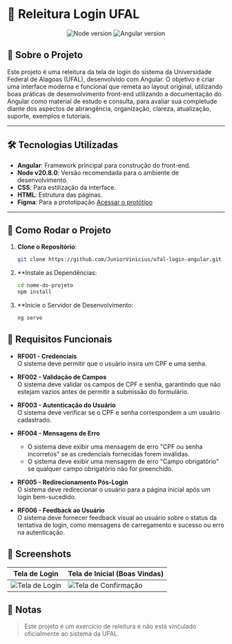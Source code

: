 # 🎨 Releitura Login UFAL

<p align="center">
  <img src="https://img.shields.io/badge/Node-v20.8.0-green" alt="Node version" />
  <img src="https://img.shields.io/badge/Angular-v18.0.0-red" alt="Angular version" />
</p>

## 📜 Sobre o Projeto
Este projeto é uma releitura da tela de login do sistema da Universidade Federal de Alagoas (UFAL), desenvolvido com Angular. O objetivo é criar uma interface moderna e funcional que remeta ao layout original, utilizando boas práticas de desenvolvimento front-end utilizando a documentação do Angular como material de estudo e consulta, para avaliar sua completude diante dos aspectos de abrangência, organização, clareza, atualização, suporte, exemplos e tutoriais.

---

## 🛠 Tecnologias Utilizadas
- **Angular**: Framework principal para construção do front-end.
- **Node v20.8.0**: Versão recomendada para o ambiente de desenvolvimento.
- **CSS**: Para estilização da interface.
- **HTML**: Estrutura das páginas.
- **Figma**: Para a prototipação [Acessar o protótipo](https://www.figma.com/design/I1R0zT5RMBgenDhWbl67iT/Untitled?node-id=5-2&t=88uwmLIWK1I3tha6-1)

---

## 🚀 Como Rodar o Projeto
1. **Clone o Repositório**:
   ```bash
   git clone https://github.com/JuniorVinicius/ufal-login-angular.git

2. **Instale as Dependências:
	```bash
	cd nome-do-projeto
	npm install

3. **Inicie o Servidor de Desenvolvimento:
	```bash
	ng serve

## 🧩 Requisitos Funcionais

- **RF001 - Credenciais**  
  O sistema deve permitir que o usuário insira um CPF e uma senha.

- **RF002 - Validação de Campos**  
  O sistema deve validar os campos de CPF e senha, garantindo que não estejam vazios antes de permitir a submissão do formulário.

- **RF003 - Autenticação do Usuário**  
  O sistema deve verificar se o CPF e senha correspondem a um usuário cadastrado.

- **RF004 - Mensagens de Erro**  
  - O sistema deve exibir uma mensagem de erro "CPF ou senha incorretos" se as credenciais fornecidas forem inválidas.
  - O sistema deve exibir uma mensagem de erro "Campo obrigatório" se qualquer campo obrigatório não for preenchido.

- **RF005 - Redirecionamento Pós-Login**  
  O sistema deve redirecionar o usuário para a página inicial após um login bem-sucedido.

- **RF006 - Feedback ao Usuário**  
  O sistema deve fornecer feedback visual ao usuário sobre o status da tentativa de login, como mensagens de carregamento e sucesso ou erro na autenticação.

## 📸 Screenshots

| Tela de Login                     | Tela de Inicial (Boas Vindas)                 |
|-----------------------------------|-------------------------------------|
| ![Tela de Login](public/screenshots/auth.png) | ![Tela de Confirmação](public/screenshots/welcome.png) |


## 📝 Notas
> Este projeto é um exercício de releitura e não está vinculado oficialmente ao sistema da UFAL.
